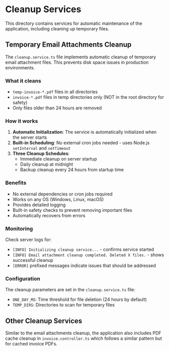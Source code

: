 # Cleanup Services

This directory contains services for automatic maintenance of the application, including cleaning up temporary files.

## Temporary Email Attachments Cleanup

The `cleanup.service.ts` file implements automatic cleanup of temporary email attachment files. This prevents disk space issues in production environments.

### What it cleans

- `temp-invoice-*.pdf` files in all directories
- `invoice-*.pdf` files in temp directories only (NOT in the root directory for safety)
- Only files older than 24 hours are removed

### How it works

1. **Automatic Initialization**: The service is automatically initialized when the server starts
2. **Built-in Scheduling**: No external cron jobs needed - uses Node.js `setInterval` and `setTimeout`
3. **Three Cleanup Schedules**:
   - Immediate cleanup on server startup
   - Daily cleanup at midnight
   - Backup cleanup every 24 hours from startup time

### Benefits

- No external dependencies or cron jobs required
- Works on any OS (Windows, Linux, macOS)
- Provides detailed logging
- Built-in safety checks to prevent removing important files
- Automatically recovers from errors

### Monitoring

Check server logs for:
- `[INFO] Initializing cleanup service...` - confirms service started
- `[INFO] Email attachment cleanup completed. Deleted X files.` - shows successful cleanup
- `[ERROR]` prefixed messages indicate issues that should be addressed

### Configuration

The cleanup parameters are set in the `cleanup.service.ts` file:
- `ONE_DAY_MS`: Time threshold for file deletion (24 hours by default)
- `TEMP_DIRS`: Directories to scan for temporary files

## Other Cleanup Services

Similar to the email attachments cleanup, the application also includes PDF cache cleanup in `invoice.controller.ts` which follows a similar pattern but for cached invoice PDFs. 